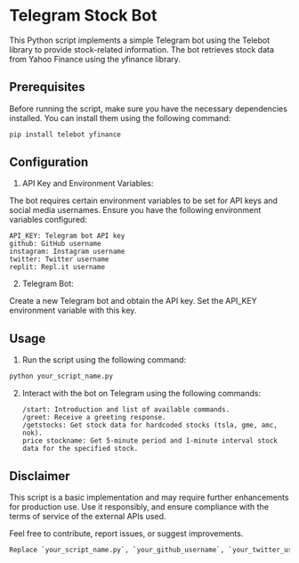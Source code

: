 # Telegram Stock Bot

This Python script implements a simple Telegram bot using the Telebot library to provide stock-related information. The bot retrieves stock data from Yahoo Finance using the yfinance library.

## Prerequisites

Before running the script, make sure you have the necessary dependencies installed. You can install them using the following command:

```bash
pip install telebot yfinance
```

## Configuration
1. API Key and Environment Variables:

The bot requires certain environment variables to be set for API keys and social media usernames. Ensure you have the following environment variables configured:
    
    API_KEY: Telegram bot API key
    github: GitHub username
    instagram: Instagram username
    twitter: Twitter username
    replit: Repl.it username

2. Telegram Bot:

Create a new Telegram bot and obtain the API key. Set the API_KEY environment variable with this key.

## Usage
1. Run the script using the following command:
```bash
python your_script_name.py
```
2. Interact with the bot on Telegram using the following commands:
    ```
    /start: Introduction and list of available commands.
    /greet: Receive a greeting response.
    /getstocks: Get stock data for hardcoded stocks (tsla, gme, amc, nok).
    price stockname: Get 5-minute period and 1-minute interval stock data for the specified stock.
    ```
## Disclaimer
This script is a basic implementation and may require further enhancements for production use. Use it responsibly, and ensure compliance with the terms of service of the external APIs used.

Feel free to contribute, report issues, or suggest improvements.

```bash 
Replace `your_script_name.py`, `your_github_username`, `your_twitter_username`, `your_instagram_username`, and `your_replit_username` with appropriate values. Additionally, include relevant links to your social media profiles in the README.
```